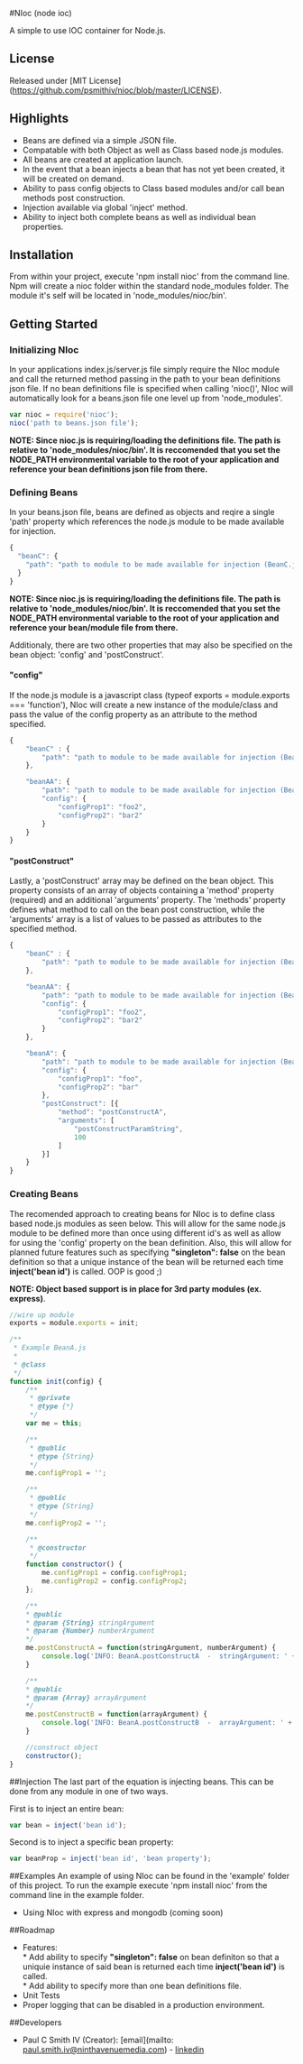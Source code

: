 #NIoc (node ioc)

A simple to use IOC container for Node.js.

## License
Released under [MIT License] (https://github.com/psmithiv/nioc/blob/master/LICENSE).

## Highlights
* Beans are defined via a simple JSON file.
* Compatable with both Object as well as Class based node.js modules.
* All beans are created at application launch. 
* In the event that a bean injects a bean that has not yet been created, it will be created on demand.
* Ability to pass config objects to Class based modules and/or call bean methods post construction.
* Injection available via global 'inject' method.
* Ability to inject both complete beans as well as individual bean properties.

## Installation
From within your project, execute 'npm install nioc' from the command line. Npm will create a nioc folder within the standard node_modules folder. The module it's self will be located in 'node_modules/nioc/bin'.

## Getting Started
### Initializing NIoc
In your applications index.js/server.js file simply require the NIoc module and call the returned method passing in the path to your bean definitions json file. If no bean definitions file is specified when calling 'nioc()', NIoc will automatically look for a beans.json file one level up from 'node_modules'.

```js
var nioc = require('nioc');
nioc('path to beans.json file');
```

<b>NOTE: Since nioc.js is requiring/loading the definitions file. The path is relative to 'node_modules/nioc/bin'. It is reccomended that you set the NODE_PATH environmental variable to the root of your application and reference your bean definitions json file from there.</b>

### Defining Beans
In your beans.json file, beans are defined as objects and reqire a single 'path' property which references the node.js module to be made available for injection. 

```js
{
  "beanC": {
    "path": "path to module to be made available for injection (BeanC.js)"
  }
}
```

<b>NOTE: Since nioc.js is requiring/loading the definitions file. The path is relative to 'node_modules/nioc/bin'. It is reccomended that you set the NODE_PATH environmental variable to the root of your application and reference your bean/module file from there.</b>

Additionaly, there are two other properties that may also be specified on the bean object: 'config' and 'postConstruct'.

#### "config"
If the node.js module is a javascript class (typeof exports = module.exports === 'function'), NIoc will create a new instance of the module/class and pass the value of the config property as an attribute to the method specified.

```js
{
    "beanC" : {
        "path": "path to module to be made available for injection (BeanC.js)"
    },

    "beanAA": {
        "path": "path to module to be made available for injection (BeanA.js)",
        "config": {
            "configProp1": "foo2",
            "configProp2": "bar2"
        }
    }
}
```

#### "postConstruct"
Lastly, a 'postConstruct' array may be defined on the bean object. This property consists of an array of objects containing a 'method' property (required) and an additional 'arguments' property. The 'methods' property defines what method to call on the bean post construction, while the 'arguments' array is a list of values to be passed as attributes to the specified method.

```js
{
    "beanC" : {
        "path": "path to module to be made available for injection (BeanC.js)"
    },

    "beanAA": {
        "path": "path to module to be made available for injection (BeanA.js)",
        "config": {
            "configProp1": "foo2",
            "configProp2": "bar2"
        }
    },

    "beanA": {
        "path": "path to module to be made available for injection (BeanA.js)",
        "config": {
            "configProp1": "foo",
            "configProp2": "bar"
        },
        "postConstruct": [{
            "method": "postConstructA",
            "arguments": [
                "postConstructParamString",
                100
            ]
        }]
    }
}
```

### Creating Beans
The recomended approach to creating beans for NIoc is to define class based node.js modules as seen below. This will allow for the same node.js module to be defined more than once using different id's as well as allow for using the 'config' property on the bean definition. Also, this will allow for planned future features such as specifying <b>"singleton": false</b> on the bean definition so that a unique instance of the bean will be returned each time <b>inject('bean id')</b> is called. OOP is good ;)

<b>NOTE: Object based support is in place for 3rd party modules (ex. express)</b>.

```js
//wire up module
exports = module.exports = init;

/**
 * Example BeanA.js
 *
 * @class
 */
function init(config) {
    /**
     * @private
     * @type {*}
     */
    var me = this;

    /**
     * @public
     * @type {String}
     */
    me.configProp1 = '';

    /**
     * @public
     * @type {String}
     */
    me.configProp2 = '';

    /**
     * @constructor
     */
    function constructor() {
        me.configProp1 = config.configProp1;
        me.configProp2 = config.configProp2;
    };

    /**
    * @public
    * @param {String} stringArgument
    * @param {Number} numberArgument
    */
    me.postConstructA = function(stringArgument, numberArgument) {
        console.log('INFO: BeanA.postConstructA  -  stringArgument: ' + stringArgument + '  -  numberArgument: ' numberArgument);
    }

    /**
    * @public
    * @param {Array} arrayArgument
    */
    me.postConstructB = function(arrayArgument) {
        console.log('INFO: BeanA.postConstructB  -  arrayArgument: ' + arrayArgument);
    }

    //construct object
    constructor();
}
```

##Injection
The last part of the equation is injecting beans. This can be done from any module in one of two ways.

First is to inject an entire bean:
```js
var bean = inject('bean id');
```

Second is to inject a specific bean property:
```js
var beanProp = inject('bean id', 'bean property');
```

##Examples
An example of using NIoc can be found in the 'example' folder of this project. To run the example execute 'npm install nioc' from the command line in the example folder.

* Using NIoc with express and mongodb (coming soon)

##Roadmap
* Features:
<br> * Add ability to specify <b>"singleton": false</b> on bean definiton so that a uniquie instance of said bean is returned each time <b>inject('bean id')</b> is called.
<br> * Add ability to specify more than one bean definitions file.
* Unit Tests
* Proper logging that can be disabled in a production environment.

##Developers
* Paul C Smith IV (Creator): [email](mailto: paul.smith.iv@ninthavenuemedia.com) - [linkedin](http://www.linkedin.com/pub/paul-smith-iv/75/315/44a/)
